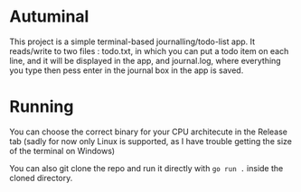 # Autuminal
This project is a simple terminal-based journalling/todo-list app. It reads/write to two files : todo.txt, in which you can put a todo item on each line, and it will be displayed in the app, and journal.log, where everything you type then pess enter in the journal box in the app is saved.
# Running
You can choose the correct binary for your CPU architecute in the Release tab (sadly for now only Linux is supported, as I have trouble getting the size of the terminal on Windows)   

You can also git clone the repo and run it directly with ```go run .``` inside the cloned directory.